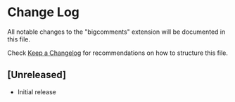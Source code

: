 # Change Log

All notable changes to the "bigcomments" extension will be documented in this file.

Check [Keep a Changelog](http://keepachangelog.com/) for recommendations on how to structure this file.

## [Unreleased]

- Initial release